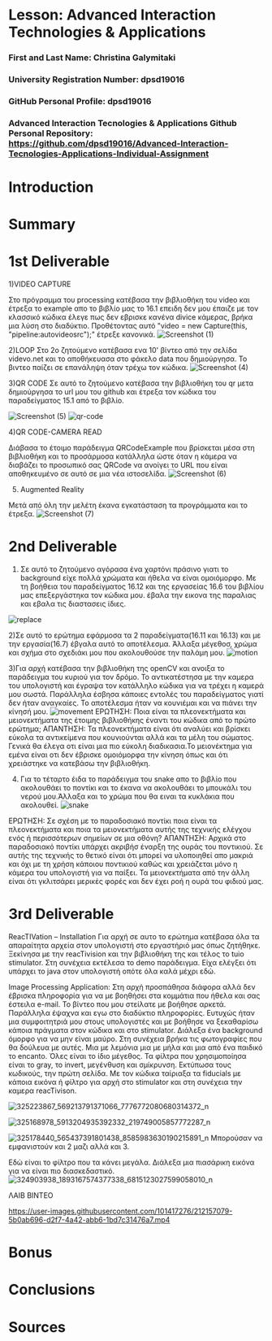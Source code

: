 # Lesson: Advanced Interaction Technologies & Applications

### First and Last Name: Christina Galymitaki
### University Registration Number: dpsd19016
### GitHub Personal Profile: dpsd19016
### Advanced Interaction Tecnologies & Applications Github Personal Repository: https://github.com/dpsd19016/Advanced-Interaction-Tecnologies-Applications-Individual-Assignment

# Introduction

# Summary


# 1st Deliverable
1)VIDEO CAPTURE

Στο πρόγραμμα του processing κατέβασα την βιβλιοθήκη του video και έτρεξα το example απο το βιβλίο μας το 16.1
επειδη δεν μου έπαιζε με τον κλασσικό κώδικα έλεγε πως δεν εβρισκε κανένα divice κάμερας, βρήκα μια λύση στο διαδύκτιο. Προθέτοντας αυτό "video = new Capture(this, "pipeline:autovideosrc");" έτρεξε κανονικά.
![Screenshot (1)](https://user-images.githubusercontent.com/101417276/199228196-a5a69252-8582-4756-b81b-28d18769319e.png)

2)LOOP
Στο 2ο ζητούμενο κατέβασα ενα 10' βίντεο από την σελίδα videvo.net και το αποθήκευασα στο φάκελο data που δημιούργησα. Το βιντεο παίζει σε επανάληψη όταν τρέχω τον κώδικα.
![Screenshot (4)](https://user-images.githubusercontent.com/101417276/199248408-1c82574b-7774-4c45-9254-a390da006f64.png)

3)QR CODE
Σε αυτό το ζητούμενο κατέβασα την βιβλιοθήκη του qr μετα δημιούργησα το url μου του github και έτρεξα τον κώδικα του παραδείγματος 15.1 από το βιβλίο.

![Screenshot (5)](https://user-images.githubusercontent.com/101417276/199254525-658d2ee0-5a63-4940-b9f7-21f0f77edcef.png)
![qr-code](https://user-images.githubusercontent.com/101417276/199254699-b19afdb0-3194-4fd1-8481-f4825c874ea0.png)

4)QR CODE-CAMERA READ

Διάβασα το έτοιμο παράδειγμα QRCodeExample που βρίσκεται μέσα στη βιβλιοθήκη και το προσάρμοσα κατάλληλα ώστε όταν η κάμερα να διαβάζει το προσωπικό σας QRCode να ανοίγει το URL που είναι αποθηκευμένο σε αυτό σε μια νέα ιστοσελίδα.
![Screenshot (6)](https://user-images.githubusercontent.com/101417276/199260244-7d278df9-b636-4ae2-b89d-2d24ba9fc11f.png)
 
 5. Augmented Reality

Μετά από όλη την μελέτη έκανα εγκατάσταση τα προγράμματα και το έτρεξα. 
![Screenshot (7)](https://user-images.githubusercontent.com/101417276/199271319-850b8251-f60f-46e7-8e02-342d6bef1f4d.png)

# 2nd Deliverable
1) Σε αυτό το ζητούμενο αγόρασα ένα χαρτόνι πράσινο γιατι το background είχε πολλά χρώματα και ήθελα να είναι ομοιόμορφο. Με τη βοήθεια του παραδείγματος 16.12 και της εργασείας 16.6 του βιβλίου μας επεξεργάστηκα τον κώδικα μου. έβαλα την εικονα της παραλιας και εβαλα τις διαστασεις ίδιες. 

![replace](https://user-images.githubusercontent.com/101417276/207062515-a9672d3a-7377-4bbc-b75e-8b4195b5de0d.png)

2)Σε αυτό το ερώτημα εφάρμοσα τα 2 παραδείγματα(16.11 και 16.13) και με την εργασία(16.7) έβγαλα αυτό το αποτέλεσμα. Άλλαξα μέγεθοσ, χρώμα και σχήμα στο σχεδιάκι μου που ακολουθούσε την παλάμη μου.
![motion](https://user-images.githubusercontent.com/101417276/207362957-29688304-599d-4fdc-852e-0032ed15eac0.png)

3)Για αρχή κατέβασα την βιβλιοθήκη της openCV και ανοιξα το παράδειγμα του κυριού για τον δρόμο. Το αντικατέστησα με την καμερα του υπολογιστή και έγραψα τον κατάλληλο κώδικα για να τρέχει η καμερά μου σωστά. Παράλληλα έσβησα κάποιες εντολές του παραδείγματος γιατί δεν ήταν αναγκαίες. Το αποτέλεσμα ήταν να κουνιέμαι και να πιάνει την κίνησή μου.
![movement](https://user-images.githubusercontent.com/101417276/207376704-610bc49c-44af-4114-bbde-b671867cb345.png)
ΕΡΩΤΗΣΗ: Ποια είναι τα πλεονεκτήματα και μειονεκτήματα της έτοιμης βιβλιοθήκης έναντι του κώδικα από το πρώτο ερώτημα;
ΑΠΑΝΤΗΣΗ: Τα πλεονεκτήματα είναι ότι αναλύει και βρίσκει εύκολα τα αντικείμενα που κουνιούνται αλλά και τα μέλη του σώματος. Γενικά θα έλεγα οτι είναι μια πιο εύκολη διαδικασια.Το μειονέκτημα για εμένα είναι οτι δεν έβρισκε ομοιόμορφα την κίνηση όπως και ότι χρειάστηκε να κατεβάσω την βιβλιοθήκη. 

4) Για το τέταρτο έιδα το παράδειγμα του snake απο το βιβλίο που ακολουθάει το ποντίκι και το έκανα να ακολουθάει το μπουκάλι του νερού μου.Άλλαξα και το χρώμα που θα ειναι τα κυκλάκια που ακολουθεί. 
![snake](https://user-images.githubusercontent.com/101417276/207386653-ab29a80d-0f21-4e78-aed5-bc85548c8e1e.png)

ΕΡΩΤΗΣΗ:  Σε σχέση με το παραδοσιακό ποντίκι ποια είναι τα πλεονεκτήματα και ποια τα μειονεκτήματα αυτής της τεχνικής ελέγχου ενός ή περισσότερων σημείων σε μια οθόνη?
ΑΠΑΝΤΗΣΗ: Αρχικά στο παραδοσιακό ποντίκι υπάρχει ακριβήσ έναρξη της ουράς του ποντικιού. Σε αυτής της τεχνικής το θετικό είναι ότι μπορεί να υλοποιηθεί απο μακριά και όχι με τη χρήση κάποιου ποντικιού καθώς και χρειάζεται μόνο η κάμερα του υπολογιστή για να παίξει. Τα μειονεκτήματα από την άλλη είναι ότι γκλιτσάρει μερικές φορές και δεν έχει ροή η ουρά του φιδιού μας.


# 3rd Deliverable 
ReacTIVation – Installation
Για αρχή σε αυτο το ερώτημα κατέβασα όλα τα απαραίτητα αρχεία στον υπολογιστή στο εργαστήριό μας όπως ζητήθηκε. Ξεκίνησα με την reacTivision και την βιβλιοθήκη της και τέλος το tuio stimulator. Στη συνέχεια εκτέλεσα το demo παράδειγμα. Είχα ελέγξει ότι υπάρχει το java στον υπολογιστή οπότε όλα καλά μέχρι εδώ. 

Image Processing Application: 
Στη αρχή προσπάθησα διάφορα αλλά δεν έβρισκα πληροφορία για να με βοηθήσει στα κομμάτια που ήθελα και σας έστειλα e-mail. Το βίντεο που μου στείλατε με βοήθησε αρκετά. Παράλληλα έψαχνα και εγω στο διαδύκτιο πληροφορίες. Ευτυχώς ήταν μια συμφοιτητριά μου στους υπολογιστές και με βοήθησε να ξεκαθαρίσω κάποια πράγματα στον κώδικα και στο stimulator. 
Διάλεξα ένα background όμορφο για να μην είναι μαύρο. Στη συνέχεια βρήκα τις φωτογραφίες που θα δούλευα με αυτές. Μια με λεμόνια μια με μήλα και μια από ένα παιδικό το encanto. Όλες είναι το ίδιο μέγεθος. Τα φίλτρα που χρησιμοποίησα είναι το gray, το invert, μεγένθυση και σμίκρυνση. 
Εκτύπωσα τους κωδικούς, την πρώτη σελίδα. Με τον κώδικα ταίριαξα τα fiducials με κάποια εικόνα ή φίλτρο για αρχή στο stimulator και στη συνέχεια την καμερα reacTivison.

![325223867_569213791371066_7776772080680314372_n](https://user-images.githubusercontent.com/101417276/212154436-e9534006-1bc8-49ae-90d3-11076032fb32.jpg)

![325168978_5913204935392332_219749005857772287_n](https://user-images.githubusercontent.com/101417276/212155445-2f787995-b25f-4f9c-8474-20a1a948810b.jpg)

![325178440_565437391801438_8585983630190215891_n](https://user-images.githubusercontent.com/101417276/212155821-ec18b487-7b3a-4a62-b5ac-335502cbd813.jpg)
Μπορούσαν να εμφανιστούν και 2 μαζι αλλά και 3.

Εδώ είναι το φίλτρο που τα κάνει μεγάλα. Διάλεξα μια πιασάρικη εικόνα για να είναι πιο διασκεδαστικό.
![324903938_1893167574377338_6815123027599058010_n](https://user-images.githubusercontent.com/101417276/212156562-d89efe02-a966-4497-8ac4-8084355bf407.jpg)

ΛΑΙΒ ΒΙΝΤΕΟ


https://user-images.githubusercontent.com/101417276/212157079-5b0ab696-d2f7-4a42-abb6-1bd7c31476a7.mp4



# Bonus 


# Conclusions


# Sources
